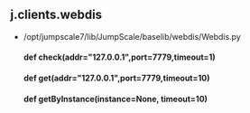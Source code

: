## j.clients.webdis

- /opt/jumpscale7/lib/JumpScale/baselib/webdis/Webdis.py

    

    #### def check(addr="127.0.0.1",port=7779,timeout=1) 
    #### def get(addr="127.0.0.1",port=7779,timeout=10) 
    #### def getByInstance(instance=None, timeout=10) 
